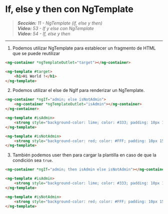 # If, else y then con NgTemplate
 
> _**Sección:** 11 - NgTemplate (if, else y then)_  
> _**Video:** 53 - If y else con NgTemplate_  
> _**Video:** 54 - If, else y then_  

---

1. Podemos utilizar NgTemplate para establecer un fragmento de HTML que se puede reutilizar

```html
<ng-container *ngTemplateOutlet="target"></ng-container>

<ng-template #target>
    <h1>Hi World !</h1>
</ng-template>
```

2. Podemos utilizar el else de NgIf para renderizar un NgTemplate.

```html
<ng-container *ngIf="admin; else isNotAdmin">
    <ng-container *ngTemplateOutlet="isAdmin"></ng-container>
</ng-container>

<ng-template #isAdmin>
    <strong style="background-color: lime; color: #333; padding: 10px 15px;">ERES ADMINISTRADOR DE LA WEBAPP</strong>
</ng-template>

<ng-template #isNotAdmin>
    <strong style="background-color: red; color: #FFF; padding: 10px 15px;">NO ERES ADMINISTRADOR DE LA WEBAPP</strong>
</ng-template>
```

3. También podemos user then para cargar la plantilla en caso de que la condición sea `true`.

```html
<ng-container *ngIf="admin; then isAdmin else isNotAdmin"></ng-container>

<ng-template #isAdmin>
    <strong style="background-color: lime; color: #333; padding: 10px 15px;">ERES ADMINISTRADOR DE LA WEBAPP</strong>
</ng-template>

<ng-template #isNotAdmin>
    <strong style="background-color: red; color: #FFF; padding: 10px 15px;">NO ERES ADMINISTRADOR DE LA WEBAPP</strong>
</ng-template>
```